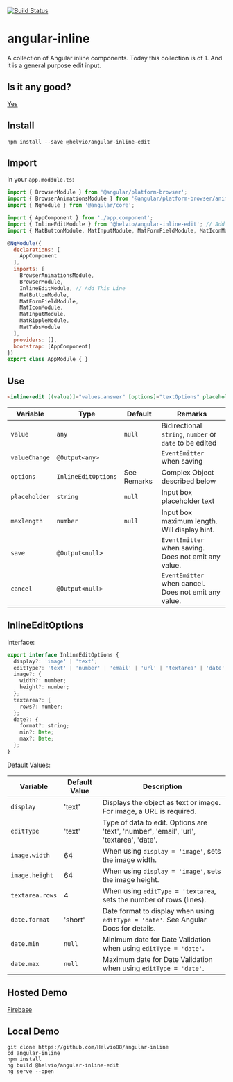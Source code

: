 [![Build Status][1]][2]

angular-inline
==============
A collection of Angular inline components. Today this collection is of 1. And it is a general purpose edit input.

Is it any good?
---------------
[Yes][3]

Install
-------

```node
npm install --save @helvio/angular-inline-edit
```

Import
------

In your `app.moddule.ts`:
```js
import { BrowserModule } from '@angular/platform-browser';
import { BrowserAnimationsModule } from '@angular/platform-browser/animations';
import { NgModule } from '@angular/core';

import { AppComponent } from './app.component';
import { InlineEditModule } from '@helvio/angular-inline-edit'; // Add This Line
import { MatButtonModule, MatInputModule, MatFormFieldModule, MatIconModule, MatRippleModule, MatTabsModule } from '@angular/material';

@NgModule({
  declarations: [
    AppComponent
  ],
  imports: [
    BrowserAnimationsModule,
    BrowserModule,
    InlineEditModule, // Add This Line
    MatButtonModule,
    MatFormFieldModule,
    MatIconModule,
    MatInputModule,
    MatRippleModule,
    MatTabsModule
  ],
  providers: [],
  bootstrap: [AppComponent]
})
export class AppModule { }
```

Use
---
```html
<inline-edit [(value)]="values.answer" [options]="textOptions" placeholder="What is the meaning of life?"></inline-edit>
```

| Variable      | Type                | Default     | Remarks                                                 |
| ------------- | ------------------- | ----------- | ------------------------------------------------------- |
| `value`       | `any`               | `null`      | Bidirectional `string`, `number` or `date` to be edited |
| `valueChange` | `@Output<any>`      |             | `EventEmitter` when saving                              |
| `options`     | `InlineEditOptions` | See Remarks | Complex Object described below                          |
| `placeholder` | `string`            | `null`      | Input box placeholder text                              |
| `maxlength`   | `number`            | `null`      | Input box maximum length. Will display hint.            |
| `save`        | `@Output<null>`     |             | `EventEmitter` when saving. Does not emit any value.    |
| `cancel`      | `@Output<null>`     |             | `EventEmitter` when cancel. Does not emit any value.    |

InlineEditOptions
-----------------

Interface:
```js
export interface InlineEditOptions {
  display?: 'image' | 'text';
  editType?: 'text' | 'number' | 'email' | 'url' | 'textarea' | 'date';
  image?: {
    width?: number;
    height?: number;
  };
  textarea?: {
    rows?: number;
  };
  date?: {
    format?: string;
    min?: Date;
    max?: Date;
  };
}
```

Default Values:

| Variable        | Default Value | Description                                                                             |
| --------------- | ------------- | --------------------------------------------------------------------------------------- |
| `display`       | 'text'        | Displays the object as text or image. For image, a URL is required.                     |
| `editType`      | 'text'        | Type of data to edit. Options are 'text', 'number', 'email', 'url', 'textarea', 'date'. |
| `image.width`   | 64            | When using `display = 'image'`, sets the image width.                                   |
| `image.height`  | 64            | When using `display = 'image'`, sets the image height.                                  |
| `textarea.rows` | 4             | When using `editType = 'textarea`, sets the number of rows (lines).                     |
| `date.format`   | 'short'       | Date format to display when using `editType = 'date'`. See Angular Docs for details.    |
| `date.min`      | `null`        | Minimum date for Date Validation when using `editType = 'date'`.                        |
| `date.max`      | `null`        | Maximum date for Date Validation when using `editType = 'date'`.                        |

Hosted Demo
-----------
[Firebase][4]

Local Demo
----------
```
git clone https://github.com/Helvio88/angular-inline
cd angular-inline
npm install
ng build @helvio/angular-inline-edit
ng serve --open
```
[1]: https://travis-ci.org/Helvio88/angular-inline.svg?branch=master "Build Status"
[2]: https://travis-ci.org/Helvio88/angular-inline#
[3]: https://news.ycombinator.com/item?id=3067434
[4]: https://angular-inline.firebaseapp.com/
